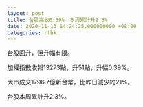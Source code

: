 ```yaml
---
layout: post
title: 台股高收0.39%　本周累計升2.3%
date: 2020-11-13 14:24:25.000000000 +08:00
categories: rthk
---
```


台股回升，但升幅有限。

加權指數收報13273點，升51點，升幅0.39%。

大市成交1796.7億新台幣，比昨日減少約21%。

台股本周累計升2.3%。
